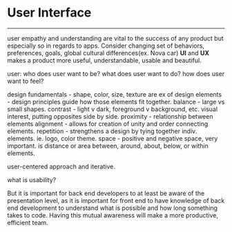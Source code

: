 # User Interface

---


user empathy and understanding are vital to the success of any product but especially so in regards to apps. Consider changing set of behaviors, preferences, goals, global cultural differences(ex. Nova car) **UI** and **UX** makes a product more useful, understandable, usable and beautiful.

user: who does user want to be? what does user want to do? how does user want to feel?

design fundamentals - shape, color, size, texture are ex of design elements - design principles guide how those elements fit together.
    balance - large vs small shapes.
    contrast - light v dark, foreground v background, etc. visual interest, putting opposites side by side.
    proximity - relationship between elements
    alignment - allows for creation of unity and order connecting elements.
    repetition - strengthens a design by tying together indiv. elements. ie. logo, color theme.
    space - positive and negative space, very important. is distance or area between, around, about, below, or within elements.

user-centered approach and iterative.

what is usability?

But it is important for back end developers to at least be aware of the presentation level, as it is important for front end to have knowledge of back end development to understand what is possible and how long something takes to code. Having this mutual awareness will make a more productive, efficient team.